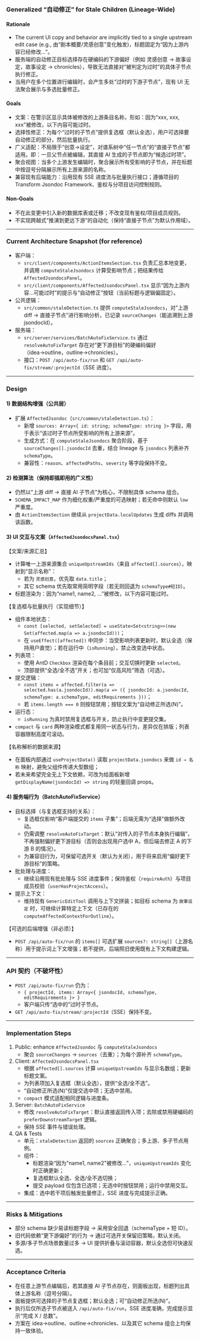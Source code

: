 ### Generalized “自动修正” for Stale Children (Lineage-Wide)

#### Rationale
- The current UI copy and behavior are implicitly tied to a single upstream edit case (e.g., 由“剧本概要/灵感创意”变化触发)，标题固定为“因为上游内容已经修改…”。
- 服务端的自动修正目标选择存在硬编码的下游偏好（例如 灵感创意 → 故事设定，故事设定 → chronicles），导致无法直接对“被判定为过时”的具体子节点执行修正。
- 当用户在多个位置进行编辑时，会产生多处“过时的下游子节点”，现有 UI 无法聚合展示与多选批量修正。

#### Goals
- 文案：在警示区显示具体被修改的上游条目名称，形如：因为“xxx, xxx, xxx”被修改，以下内容可能过时。
- 选择性修正：为每个“过时的子节点”提供复选框（默认全选），用户可选择要自动修正的部分，然后批量执行。
- 广义适配：不局限于“创意→设定”，对谱系树中“任一节点”的“直接子节点”都适用。即：一旦父节点被编辑，其直接 AI 生成的子节点即为“候选过时项”。
- 聚合视图：当多个上游发生编辑时，聚合展示所有受影响的子节点，并在标题中按逗号分隔展示所有上游来源的名称。
- 兼容现有后端能力：沿用现有 SSE 进度流与批量执行接口；遵循项目的 Transform Jsondoc Framework、鉴权与分项目访问控制规则。

#### Non‑Goals
- 不在此变更中引入新的数据库表或迁移；不改变现有鉴权/项目成员规则。
- 不实现跨越式“推演到更远下游”的自动化（保持“直接子节点”为默认作用域）。

---

### Current Architecture Snapshot (for reference)
- 客户端：
  - `src/client/components/ActionItemsSection.tsx` 负责汇总本地变更，并调用 `computeStaleJsondocs` 计算受影响节点；把结果传给 `AffectedJsondocsPanel`。
  - `src/client/components/AffectedJsondocsPanel.tsx` 显示“因为上游内容…可能过时”的提示与“自动修正”按钮（当前标题与逻辑偏固定）。
- 公共逻辑：
  - `src/common/staleDetection.ts` 提供 `computeStaleJsondocs`，对“上游 diff → 直接子节点”进行影响分析，已记录 `sourceChanges`（能追溯到上游 jsondocId）。
- 服务端：
  - `src/server/services/BatchAutoFixService.ts` 通过 `resolveAutoFixTarget` 存在对“更下游目标”的硬编码偏好（idea→outline，outline→chronicles）。
  - 接口：`POST /api/auto-fix/run` 和 `GET /api/auto-fix/stream/:projectId`（SSE 进度）。

---

### Design

#### 1) 数据结构增强（公共层）
- 扩展 `AffectedJsondoc`（`src/common/staleDetection.ts`）：
  - 新增 `sources: Array<{ id: string; schemaType: string }>` 字段，用于表示“该过时子节点所受影响的所有上游来源”。
  - 生成方式：在 `computeStaleJsondocs` 聚合阶段，基于 `sourceChanges[].jsondocId` 去重，结合 lineage 与 `jsondocs` 列表补齐 `schemaType`。
  - 兼容性：`reason`、`affectedPaths`、`severity` 等字段保持不变。

#### 2) 检测算法（保持即插即用的广义性）
- 仍然以“上游 diff → 直接 AI 子节点”为核心，不限制具体 schema 组合。
- `SCHEMA_IMPACT_MAP` 作为细化权重/严重度的可选映射；若无命中则默认 `low` 严重度。
- 由 `ActionItemsSection` 继续从 `projectData.localUpdates` 生成 diffs 并调用该函数。

#### 3) UI 交互与文案（`AffectedJsondocsPanel.tsx`）
【文案/来源汇总】
- 计算唯一上游来源集合 `uniqueUpstreamIds`（来自 `affected[].sources`），映射到“显示名称”：
  - 若为 `灵感创意`，优先取 `data.title`；
  - 其它 schema 优先取常用简明字段（若无则回退为 `schemaType#短ID`）。
- 标题渲染为：因为“name1, name2, …”被修改，以下内容可能过时。

【复选框与批量执行（实现细节）】
- 组件本地状态：
  - `const [selected, setSelected] = useState<Set<string>>(new Set(affected.map(a => a.jsondocId)))`；
  - 在 `useEffect([affected])` 中同步：当受影响列表更新时，默认全选（保持用户直觉）；若在运行中（`isRunning`），禁止改变选中状态。
- 列表项：
  - 使用 AntD `Checkbox` 渲染在每个条目前；交互切换时更新 `selected`。
  - 顶部提供“全选/全不选”开关；也可加“仅高风险”筛选（可选）。
- 提交逻辑：
  - `const items = affected.filter(a => selected.has(a.jsondocId)).map(a => ({ jsondocId: a.jsondocId, schemaType: a.schemaType, editRequirements }))`；
  - 若 `items.length === 0` 则按钮禁用；按钮文案为“自动修正所选(N)”。
- 运行态：
  - `isRunning` 为真时禁用复选框与开关，防止执行中变更提交集。
- `compact` 与 `card` 两种渲染模式都复用同一状态与行为，差异仅在排版；列表容器限制高度可滚动。

【名称解析的数据来源】
- 在面板内部通过 `useProjectData()` 读取 `projectData.jsondocs` 来做 `id → 名称` 映射，避免父组件传递大型数组；
- 若未来希望完全无上下文依赖，可改为给面板新增 `getDisplayName(jsondocId) => string` 的轻量回调 props。

#### 4) 服务端行为（BatchAutoFixService）
- 目标选择（与复选框支持的关系）：
  - 复选框仅影响“客户端提交的 `items` 子集”；后端无需为“选择”做额外改动。
  - 仍需调整 `resolveAutoFixTarget`：默认“对传入的子节点本身执行编辑”，不再强制偏好更下游目标（否则会出现用户选中 A，但后端去修正 A 的下游 B 的情况）。
  - 为兼容旧行为，可保留可选开关（默认为关闭），用于将来启用“偏好更下游目标”的策略。
- 批处理与进度：
  - 继续沿用现有批处理与 SSE 进度事件；保持鉴权（`requireAuth`）与项目成员校验（`userHasProjectAccess`）。
- 提示上下文：
  - 维持现有 `GenericEditTool` 调用与上下文拼装；如目标 schema 为 `故事设定` 时，可继续计算特定上下文（已存在的 `computeAffectedContextForOutline`）。

【可选的后端增强（非必须）】
- `POST /api/auto-fix/run` 的 `items[]` 可选扩展 `sources?: string[]`（上游名称）用于提示词上下文增强；若不提供，后端照旧使用既有上下文构建逻辑。

---

### API 契约（不破坏性）
- `POST /api/auto-fix/run` 仍为：
  - `{ projectId, items: Array<{ jsondocId, schemaType, editRequirements }> }`
  - 客户端只传“选中的”过时子节点。
- `GET /api/auto-fix/stream/:projectId`（SSE）保持不变。

---

### Implementation Steps
1) Public: enhance `AffectedJsondoc` 与 `computeStaleJsondocs`
   - 聚合 `sourceChanges` → `sources`（去重）；为每个源补齐 `schemaType`。
2) Client: `AffectedJsondocsPanel.tsx`
   - 根据 `affected[].sources` 计算 `uniqueUpstreamIds` 与显示名数组；更新标题文案。
   - 为列表项加入复选框（默认全选），提供“全选/全不选”。
   - “自动修正所选(N)”仅提交选中项；无选中禁用。
   - `compact` 模式适配相同逻辑与进度条。
3) Server: `BatchAutoFixService`
   - 修改 `resolveAutoFixTarget`：默认直接返回传入项；去除或禁用硬编码的 `preferDownstreamTarget` 逻辑。
   - 保持 SSE 事件与错误处理。
4) QA & Tests
   - 单元：`staleDetection` 返回的 `sources` 正确聚合；多上游、多子节点用例。
   - 组件：
     - 标题渲染“因为"name1, name2"被修改…”，`uniqueUpstreamIds` 变化时正确更新；
     - 复选框默认全选、全选/全不选切换；
     - 提交 payload 仅包含已选项；无选中时按钮禁用；运行中禁用交互。
   - 集成：选中若干项后触发批量修正，SSE 进度与完成提示正确。

---

### Risks & Mitigations
- 部分 schema 缺少易读标题字段 → 采用安全回退（schemaType + 短 ID）。
- 旧代码依赖“更下游偏好”的行为 → 通过可选开关保留旧策略，默认关闭。
- 多源/多子节点场景数量过多 → UI 提供折叠与滚动容器，默认全选但可快速反选。

---

### Acceptance Criteria
- 在任意上游节点编辑后，若其直接 AI 子节点存在，则面板出现，标题列出具体上游名称（逗号分隔）。
- 面板提供可选择的子节点复选框；默认全选；可“自动修正所选(N)”。
- 执行后仅所选子节点被送入 `/api/auto-fix/run`，SSE 进度准确，完成提示显示“完成 X / 总数”。
- 方案在 idea→outline、outline→chronicles、以及其它 schema 组合上均保持一致体验。


